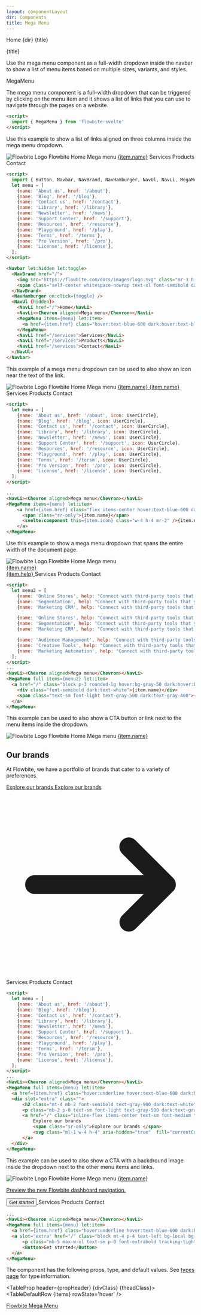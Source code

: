 ```yaml
---
layout: componentLayout
dir: Components
title: Mega Menu
---
```


<script>
  import { Htwo, ExampleDiv, GitHubSource, CompoDescription, TableProp, TableDefaultRow } from '../utils'
  import { Button, Chevron, Navbar, Dropdown, NavBrand, NavHamburger, NavUl, NavLi, MegaMenu, Breadcrumb, BreadcrumbItem, UserCircle, Heading, P, A } from '$lib'

  import componentProps from '../props/MegaMenu.json'
  // Props table
  let items = componentProps.props
  let propHeader = ['Name', 'Type', 'Default']

  let divClass='w-full relative overflow-x-auto shadow-md sm:rounded-lg py-4'
  let theadClass ='text-xs text-gray-700 uppercase bg-gray-50 dark:bg-gray-700 dark:text-white'

  let menu = [
    {name: 'About us', href: '/about', icon: UserCircle},
    {name: 'Blog', href: '/blog', icon: UserCircle},
    {name: 'Contact us', href: '/contact', icon: UserCircle},
    {name: 'Library', href: '/library', icon: UserCircle},
    {name: 'Newsletter', href: '/news', icon: UserCircle},
    {name: 'Support Center', href: '/support', icon: UserCircle},
    {name: 'Resources', href: '/resource', icon: UserCircle},
    {name: 'Playground', href: '/play', icon: UserCircle},
    {name: 'Terms', href: '/tersm', icon: UserCircle},
    {name: 'Pro Version', href: '/pro', icon: UserCircle},
    {name: 'License', href: '/license', icon: UserCircle},
  ];


  let menu2 = [
    {name: 'Online Stores', help: "Connect with third-party tools that you're already using."},
    {name: 'Segmentation', help: "Connect with third-party tools that you're already using."},
    {name: 'Marketing CRM', help: "Connect with third-party tools that you're already using."},

    {name: 'Online Stores', help: "Connect with third-party tools that you're already using."},
    {name: 'Segmentation', help: "Connect with third-party tools that you're already using."},
    {name: 'Marketing CRM', help: "Connect with third-party tools that you're already using."},

    {name: 'Audience Management', help: "Connect with third-party tools that you're already using."},
    {name: 'Creative Tools', help: "Connect with third-party tools that you're already using."},
    {name: 'Marketing Automation', help: "Connect with third-party tools that you're already using."},
  ];

</script>

<Breadcrumb class="pb-8">
  <BreadcrumbItem href="/" home >Home</BreadcrumbItem>
  <BreadcrumbItem>{dir}</BreadcrumbItem>
  <BreadcrumbItem>{title}</BreadcrumbItem>
</Breadcrumb>

<Heading class="mb-2" tag="h1" customSize="text-3xl">{title}</Heading>

<CompoDescription>Use the mega menu component as a full-width dropdown inside the navbar to show a list of menu items based on multiple sizes, variants, and styles.</CompoDescription>

<ExampleDiv>
<GitHubSource href="megamenu/MegaMenu.svelte">MegaMenu</GitHubSource>
</ExampleDiv>

The mega menu component is a full-width dropdown that can be triggered by clicking on the menu item and it shows a list of links that you can use to navigate through the pages on a website.

<Htwo label="Setup" />

```html
<script>
  import { MegaMenu } from 'flowbite-svelte'
</script>
```

<Htwo label="Default mega menu" />

Use this example to show a list of links aligned on three columns inside the mega menu dropdown.

<ExampleDiv class="h-80 md:h-64">
  <Navbar let:hidden let:toggle>
    <NavBrand href="/">
      <img src="https://flowbite.com/docs/images/logo.svg" class="mr-3 h-6 sm:h-9" alt="Flowbite Logo"/>
      <span class="self-center whitespace-nowrap text-xl font-semibold dark:text-white">Flowbite</span>
    </NavBrand>
    <NavHamburger on:click={toggle} />
    <NavUl {hidden}>
      <NavLi href="/">Home</NavLi>
      <NavLi><Chevron aligned>Mega menu</Chevron></NavLi>
      <MegaMenu items={menu} let:item>
        <a href={item.href} class="hover:text-blue-600 dark:hover:text-blue-500">{item.name}</a>
      </MegaMenu>
      <NavLi href="/services">Services</NavLi>
      <NavLi href="/services">Products</NavLi>
      <NavLi href="/services">Contact</NavLi>
    </NavUl>
  </Navbar>
</ExampleDiv>

```html
<script>
  import { Button, Navbar, NavBrand, NavHamburger, NavUl, NavLi, MegaMenu, Chevron } from 'flowbite-svelte'
  let menu = [
    {name: 'About us', href: '/about'},
    {name: 'Blog', href: '/blog'},
    {name: 'Contact us', href: '/contact'},
    {name: 'Library', href: '/library'},
    {name: 'Newsletter', href: '/news'},
    {name: 'Support Center', href: '/support'},
    {name: 'Resources', href: '/resource'},
    {name: 'Playground', href: '/play'},
    {name: 'Terms', href: '/terms'},
    {name: 'Pro Version', href: '/pro'},
    {name: 'License', href: '/license'},
  ];
</script>

<Navbar let:hidden let:toggle>
  <NavBrand href="/">
    <img src="https://flowbite.com/docs/images/logo.svg" class="mr-3 h-6 sm:h-9" alt="Flowbite Logo"/>
    <span class="self-center whitespace-nowrap text-xl font-semibold dark:text-white">Flowbite</span>
  </NavBrand>
  <NavHamburger on:click={toggle} />
  <NavUl {hidden}>
    <NavLi href="/">Home</NavLi>
    <NavLi><Chevron aligned>Mega menu</Chevron></NavLi>
    <MegaMenu items={menu} let:item>
      <a href={item.href} class="hover:text-blue-600 dark:hover:text-blue-500">{item.name}</a>
    </MegaMenu>
    <NavLi href="/services">Services</NavLi>
    <NavLi href="/services">Products</NavLi>
    <NavLi href="/services">Contact</NavLi>
  </NavUl>
</Navbar>
```

<Htwo label="Mega menu with icons" />

This example of a mega menu dropdown can be used to also show an icon near the text of the link.

<ExampleDiv class="h-80 md:h-60">
  <Navbar let:hidden let:toggle>
    <NavBrand href="/">
      <img src="https://flowbite.com/docs/images/logo.svg" class="mr-3 h-6 sm:h-9" alt="Flowbite Logo"/>
      <span class="self-center whitespace-nowrap text-xl font-semibold dark:text-white">Flowbite</span>
    </NavBrand>
    <NavHamburger on:click={toggle} />
    <NavUl {hidden}>
      <NavLi href="/">Home</NavLi>
      <NavLi><Chevron aligned>Mega menu</Chevron></NavLi>
      <MegaMenu items={menu} let:item>
          <a href={item.href} class="flex items-center hover:text-blue-600 dark:hover:text-blue-500">
            <span class="sr-only">{item.name}</span>
            <svelte:component this={item.icon} class="w-4 h-4 mr-2" />{item.name}
          </a>
      </MegaMenu>
      <NavLi href="/services">Services</NavLi>
      <NavLi href="/services">Products</NavLi>
      <NavLi href="/services">Contact</NavLi>
    </NavUl>
  </Navbar>
</ExampleDiv>

```html
<script>
  let menu = [
    {name: 'About us', href: '/about', icon: UserCircle},
    {name: 'Blog', href: '/blog', icon: UserCircle},
    {name: 'Contact us', href: '/contact', icon: UserCircle},
    {name: 'Library', href: '/library', icon: UserCircle},
    {name: 'Newsletter', href: '/news', icon: UserCircle},
    {name: 'Support Center', href: '/support', icon: UserCircle},
    {name: 'Resources', href: '/resource', icon: UserCircle},
    {name: 'Playground', href: '/play', icon: UserCircle},
    {name: 'Terms', href: '/tersm', icon: UserCircle},
    {name: 'Pro Version', href: '/pro', icon: UserCircle},
    {name: 'License', href: '/license', icon: UserCircle},
  ];
</script>

...
<NavLi><Chevron aligned>Mega menu</Chevron></NavLi>
<MegaMenu items={menu} let:item>
    <a href={item.href} class="flex items-center hover:text-blue-600 dark:hover:text-blue-500">
      <span class="sr-only">{item.name}</span>
      <svelte:component this={item.icon} class="w-4 h-4 mr-2" />{item.name}
    </a>
</MegaMenu>
```

<Htwo label="Full width dropdown" />

Use this example to show a mega menu dropdown that spans the entire width of the document page.

<ExampleDiv class="relative h-96">
  <Navbar let:hidden let:toggle>
      <NavBrand href="/">
          <img src="https://flowbite.com/docs/images/logo.svg" class="mr-3 h-6 sm:h-9" alt="Flowbite Logo"/>
          <span class="self-center whitespace-nowrap text-xl font-semibold dark:text-white">Flowbite</span>
      </NavBrand>
      <NavHamburger on:click={toggle} />
      <NavUl {hidden}>
          <NavLi href="/">Home</NavLi>
          <NavLi><Chevron aligned>Mega menu</Chevron></NavLi>
          <MegaMenu full items={menu2} let:item>
            <a href="/" class="block p-3 rounded-lg hover:bg-gray-50 dark:hover:bg-gray-700 h-full">
              <div class="font-semibold dark:text-white">{item.name}</div>
              <span class="text-sm font-light text-gray-500 dark:text-gray-400">{item.help}</span>
            </a>
          </MegaMenu>
          <NavLi href="/services">Services</NavLi>
          <NavLi href="/services">Products</NavLi>
          <NavLi href="/services">Contact</NavLi>
      </NavUl>
  </Navbar>
</ExampleDiv>

```html
<script>
  let menu2 = [
    {name: 'Online Stores', help: "Connect with third-party tools that you're already using."},
    {name: 'Segmentation', help: "Connect with third-party tools that you're already using."},
    {name: 'Marketing CRM', help: "Connect with third-party tools that you're already using."},

    {name: 'Online Stores', help: "Connect with third-party tools that you're already using."},
    {name: 'Segmentation', help: "Connect with third-party tools that you're already using."},
    {name: 'Marketing CRM', help: "Connect with third-party tools that you're already using."},

    {name: 'Audience Management', help: "Connect with third-party tools that you're already using."},
    {name: 'Creative Tools', help: "Connect with third-party tools that you're already using."},
    {name: 'Marketing Automation', help: "Connect with third-party tools that you're already using."},
  ];
</script>
...
<NavLi><Chevron aligned>Mega menu</Chevron></NavLi>
<MegaMenu full items={menu2} let:item>
  <a href="/" class="block p-3 rounded-lg hover:bg-gray-50 dark:hover:bg-gray-700 h-full">
    <div class="font-semibold dark:text-white">{item.name}</div>
    <span class="text-sm font-light text-gray-500 dark:text-gray-400">{item.help}</span>
  </a>
</MegaMenu>
```

<Htwo label="Full width with CTA" />

This example can be used to also show a CTA button or link next to the menu items inside the dropdown.

<ExampleDiv class="relative h-80">
  <Navbar let:hidden let:toggle>
      <NavBrand href="/">
          <img src="https://flowbite.com/docs/images/logo.svg" class="mr-3 h-6 sm:h-9" alt="Flowbite Logo"/>
          <span class="self-center whitespace-nowrap text-xl font-semibold dark:text-white">Flowbite</span>
      </NavBrand>
      <NavHamburger on:click={toggle} />
      <NavUl {hidden}>
          <NavLi href="/">Home</NavLi>
          <NavLi><Chevron aligned>Mega menu</Chevron></NavLi>
          <MegaMenu full items={menu} let:item>
            <a href={item.href} class="hover:underline hover:text-blue-600 dark:hover:text-blue-500">{item.name}</a>
            <div slot="extra" class="">
                <h2 class="mt-4 mb-2 font-semibold text-gray-900 dark:text-white">Our brands</h2>
                <p class="mb-2 p-0 text-sm font-light text-gray-500 dark:text-gray-300">At Flowbite, we have a portfolio of brands that cater to a variety of preferences.</p>
                <a href="/" class="inline-flex items-center text-sm font-medium text-blue-600 hover:underline hover:text-blue-600 dark:text-blue-500 dark:hover:text-blue-700">
                    Explore our brands 
                    <span class="sr-only">Explore our brands </span>
                    <svg class="ml-1 w-4 h-4" aria-hidden="true"  fill="currentColor" viewBox="0 0 20 20" xmlns="http://www.w3.org/2000/svg"><path fill-rule="evenodd" d="M12.293 5.293a1 1 0 011.414 0l4 4a1 1 0 010 1.414l-4 4a1 1 0 01-1.414-1.414L14.586 11H3a1 1 0 110-2h11.586l-2.293-2.293a1 1 0 010-1.414z" clip-rule="evenodd"></path></svg>
                </a>
            </div>
          </MegaMenu>
          <NavLi href="/services">Services</NavLi>
          <NavLi href="/services">Products</NavLi>
          <NavLi href="/services">Contact</NavLi>
      </NavUl>
  </Navbar>
</ExampleDiv>

```html
<script>
  let menu = [
    {name: 'About us', href: '/about'},
    {name: 'Blog', href: '/blog'},
    {name: 'Contact us', href: '/contact'},
    {name: 'Library', href: '/library'},
    {name: 'Newsletter', href: '/news'},
    {name: 'Support Center', href: '/support'},
    {name: 'Resources', href: '/resource'},
    {name: 'Playground', href: '/play'},
    {name: 'Terms', href: '/tersm'},
    {name: 'Pro Version', href: '/pro'},
    {name: 'License', href: '/license'},
  ];
</script>
...
<NavLi><Chevron aligned>Mega menu</Chevron></NavLi>
<MegaMenu full items={menu} let:item>
  <a href={item.href} class="hover:underline hover:text-blue-600 dark:hover:text-blue-500">{item.name}</a>
  <div slot="extra" class="">
      <h2 class="mt-4 mb-2 font-semibold text-gray-900 dark:text-white">Our brands</h2>
      <p class="mb-2 p-0 text-sm font-light text-gray-500 dark:text-gray-300">At Flowbite, we have a portfolio of brands that cater to a variety of preferences.</p>
      <a href="/" class="inline-flex items-center text-sm font-medium text-blue-600 hover:underline hover:text-blue-600 dark:text-blue-500 dark:hover:text-blue-700">
          Explore our brands 
          <span class="sr-only">Explore our brands </span>
          <svg class="ml-1 w-4 h-4" aria-hidden="true"  fill="currentColor" viewBox="0 0 20 20" xmlns="http://www.w3.org/2000/svg"><path fill-rule="evenodd" d="M12.293 5.293a1 1 0 011.414 0l4 4a1 1 0 010 1.414l-4 4a1 1 0 01-1.414-1.414L14.586 11H3a1 1 0 110-2h11.586l-2.293-2.293a1 1 0 010-1.414z" clip-rule="evenodd"></path></svg>
      </a>
  </div>
</MegaMenu>
```

<Htwo label="Full width with image" />

This example can be used to also show a CTA with a backdround image inside the dropdown next to the other menu items and links.

<ExampleDiv class="relative h-80">
  <Navbar let:hidden let:toggle>
      <NavBrand href="/">
          <img src="https://flowbite.com/docs/images/logo.svg" class="mr-3 h-6 sm:h-9" alt="Flowbite Logo"/>
          <span class="self-center whitespace-nowrap text-xl font-semibold dark:text-white">Flowbite</span>
      </NavBrand>
      <NavHamburger on:click={toggle} />
      <NavUl {hidden}>
          <NavLi href="/">Home</NavLi>
          <NavLi><Chevron aligned>Mega menu</Chevron></NavLi>
          <MegaMenu full items={menu} let:item>
            <a href={item.href} class="hover:underline hover:text-blue-600 dark:hover:text-blue-500">{item.name}</a>
            <a slot="extra" href="/" class="block mt-4 p-4 text-left bg-local bg-gray-500 bg-center bg-no-repeat bg-cover rounded-lg bg-blend-multiply hover:bg-blend-soft-light dark:hover:bg-blend-darken" style="background-image: url(/images/nature-1.jpeg)">
                <p class="mb-5 max-w-xl text-sm p-0 font-extrabold tracking-tight leading-tight text-white">Preview the new Flowbite dashboard navigation.</p>
                <Button>Get started</Button>
            </a>
          </MegaMenu>
          <NavLi href="/services">Services</NavLi>
          <NavLi href="/services">Products</NavLi>
          <NavLi href="/services">Contact</NavLi>
      </NavUl>
  </Navbar>
</ExampleDiv>

```html
...
<NavLi><Chevron aligned>Mega menu</Chevron></NavLi>
<MegaMenu full items={menu} let:item>
  <a href={item.href} class="hover:underline hover:text-blue-600 dark:hover:text-blue-500">{item.name}</a>
  <a slot="extra" href="/" class="block mt-4 p-4 text-left bg-local bg-gray-500 bg-center bg-no-repeat bg-cover rounded-lg bg-blend-multiply hover:bg-blend-soft-light dark:hover:bg-blend-darken" style="background-image: url(/images/nature-1.jpeg)">
      <p class="mb-5 max-w-xl text-sm p-0 font-extrabold tracking-tight leading-tight text-white">Preview the new Flowbite dashboard navigation.</p>
      <Button>Get started</Button>
  </a>
</MegaMenu>
```

<Htwo label="Props" />

<p>The component has the following props, type, and default values. See <a href="/pages/types">types 
 page</a> for type information.</p>

<TableProp header={propHeader} {divClass} {theadClass}>
  <TableDefaultRow {items} rowState='hover' />
</TableProp>

<Htwo label="References" />

<P>
  <A href="https://flowbite.com/docs/components/mega-menu/" target="_blank" class="link"
    >Flowbite Mega Menu</A
  >
</P>
